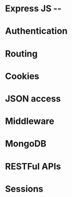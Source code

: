 # Express JS -- <br>
# Authentication
# Routing
# Cookies
# JSON access
# Middleware
# MongoDB
# RESTFul APIs
# Sessions
